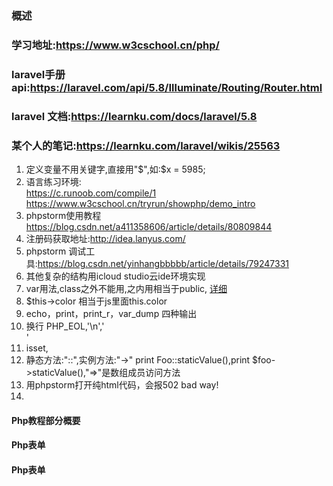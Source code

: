 ### 概述
###   学习地址:https://www.w3cschool.cn/php/
###   laravel手册api:https://laravel.com/api/5.8/Illuminate/Routing/Router.html
###   laravel 文档:https://learnku.com/docs/laravel/5.8
###   某个人的笔记:https://learnku.com/laravel/wikis/25563
1. 定义变量不用关键字,直接用"$",如:$x = 5985;
2. 语言练习环境:  
https://c.runoob.com/compile/1   
https://www.w3cschool.cn/tryrun/showphp/demo_intro
3. phpstorm使用教程 https://blog.csdn.net/a411358606/article/details/80809844  
4. 注册码获取地址:http://idea.lanyus.com/
5. phpstorm 调试工具:https://blog.csdn.net/yinhangbbbbb/article/details/79247331
3. 其他复杂的结构用icloud studio云ide环境实现
4. var用法,class之外不能用,之内用相当于public, [详细][1]
5. $this->color 相当于js里面this.color
6. echo，print，print_r，var_dump 四种输出 
7. 换行 PHP_EOL,'\n','<br>'
8. isset,
9. 静态方法:"::",实例方法:"->" print Foo::staticValue(),print $foo->staticValue(),"=>"是数组成员访问方法
10. 用phpstorm打开纯html代码，会报502 bad way!
11. 
[1]: https://www.cnblogs.com/lyf-blog/p/5681308.html

#### Php教程部分概要



#### Php表单
#### Php表单




